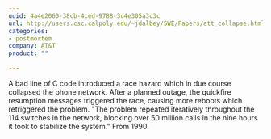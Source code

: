 ```yaml
---
uuid: 4a4e2060-38cb-4ced-9788-3c4e305a3c3c
url: http://users.csc.calpoly.edu/~jdalbey/SWE/Papers/att_collapse.html
categories:
- postmortem
company: AT&T
product: ""

---
```


A bad line of C code introduced a race hazard which in due course collapsed the phone network. After a planned outage, the quickfire resumption messages triggered the race,  causing more reboots which retriggered the problem. "The problem repeated iteratively throughout the 114 switches in the network, blocking over 50 million calls in the nine hours it took to stabilize the system." From 1990.
